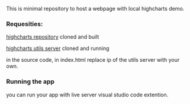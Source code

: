 This is minimal repository to host a webpage with local highcharts demo.

### Requesities:

[highcharts repository]( https://github.com/highcharts/highcharts ) cloned and built

[highcharts utils server]( https://github.com/highcharts/highcharts-utils ) cloned and running

in the source code, in index.html replace ip of the utils server with your own.

### Running the app
you can run your app with live server visual studio code extention. 